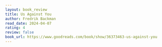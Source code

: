 ```yaml
---
layout: book_review
title: Us Against You
author: Fredrik Backman
read_date: 2024-04-07
rating: 4
review: false
book_url: https://www.goodreads.com/book/show/36373463-us-against-you
---
```

